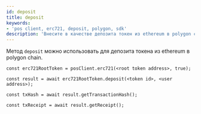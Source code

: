 ```yaml
---
id: deposit
title: deposit
keywords:
- 'pos client, erc721, deposit, polygon, sdk'
description: 'Внесите в качестве депозита токен из ethereum в polygon chain.'
---
```


Метод `deposit` можно использовать для депозита токена из ethereum в polygon chain.

```
const erc721RootToken = posClient.erc721(<root token address>, true);

const result = await erc721RootToken.deposit(<token id>, <user address>);

const txHash = await result.getTransactionHash();

const txReceipt = await result.getReceipt();

```
